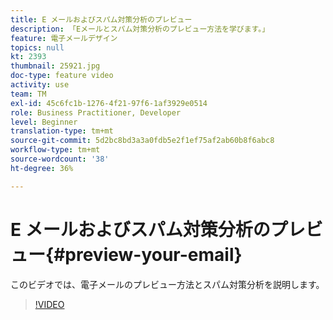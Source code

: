 ```yaml
---
title: E メールおよびスパム対策分析のプレビュー
description: 「Eメールとスパム対策分析のプレビュー方法を学びます。」
feature: 電子メールデザイン
topics: null
kt: 2393
thumbnail: 25921.jpg
doc-type: feature video
activity: use
team: TM
exl-id: 45c6fc1b-1276-4f21-97f6-1af3929e0514
role: Business Practitioner, Developer
level: Beginner
translation-type: tm+mt
source-git-commit: 5d2bc8bd3a3a0fdb5e2f1ef75af2ab60b8f6abc8
workflow-type: tm+mt
source-wordcount: '38'
ht-degree: 36%

---
```


# E メールおよびスパム対策分析のプレビュー{#preview-your-email}

このビデオでは、電子メールのプレビュー方法とスパム対策分析を説明します。

>[!VIDEO](https://video.tv.adobe.com/v/25921?quality=12)
